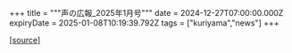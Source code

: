 +++
title = """声の広報_2025年1月号"""
date = 2024-12-27T07:00:00.000Z
expiryDate = 2025-01-08T10:19:39.792Z
tags = ["kuriyama","news"]
+++


[[source]](https://www.town.kuriyama.hokkaido.jp/site/koho/29881.html)
